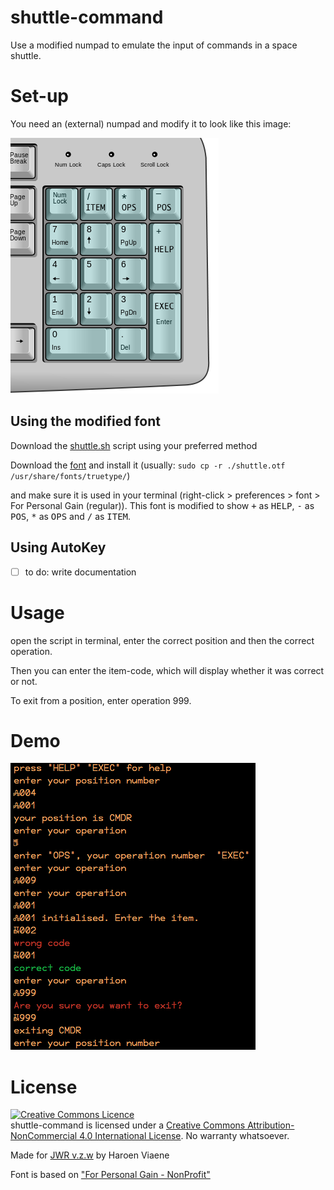 # shuttle-command
Use a modified numpad to emulate the input of commands in a space shuttle.

# Set-up
You need an (external) numpad and modify it to look like this image:

![modified numpad](img/numpad.png)

## Using the modified font

Download the [shuttle.sh](img/shuttle.sh) script using your preferred method

Download the [font](shuttle.otf) and install it (usually: `sudo cp -r ./shuttle.otf /usr/share/fonts/truetype/`)

and make sure it is used in your terminal (right-click > preferences > font > For Personal Gain (regular)). This font is modified to show <kbd>+</kbd> as <kbd>HELP</kbd>, <kbd>-</kbd> as <kbd>POS</kbd>, <kbd>*</kbd> as <kbd>OPS</kbd> and <kbd>/</kbd> as <kbd>ITEM</kbd>.

## Using AutoKey

- [ ] to do: write documentation

# Usage
open the script in terminal, enter the correct position and then the correct operation.

Then you can enter the item-code, which will display whether it was correct or not.

To exit from a position, enter operation 999.

# Demo
![demo](img/demo.png)

# License
<a rel="license" href="http://creativecommons.org/licenses/by-nc/4.0/"><img alt="Creative Commons Licence" style="border-width:0" src="https://i.creativecommons.org/l/by-nc/4.0/88x31.png" /></a><br /><span xmlns:dct="http://purl.org/dc/terms/" href="http://purl.org/dc/dcmitype/Text" property="dct:title" rel="dct:type">shuttle-command</span> is licensed under a <a rel="license" href="http://creativecommons.org/licenses/by-nc/4.0/">Creative Commons Attribution-NonCommercial 4.0 International License</a>. No warranty whatsoever.

Made for [JWR v.z.w](http://jwronline.be) by Haroen Viaene


Font is based on ["For Personal Gain - NonProfit"](https://medium.com/portfolio-process/why-im-giving-my-typeface-away-for-free-466919f02d96)
